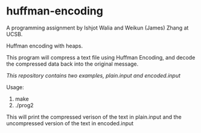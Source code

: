 # huffman-encoding

A programming assignment by Ishjot Walia and Weikun (James) Zhang at UCSB.

Huffman encoding with heaps.

This program will compress a text file using Huffman Encoding, and decode the compressed data back into the original message.

*This repository contains two examples, plain.input and encoded.input*


Usage:
1. make
2. ./prog2

This will print the compressed verison of the text in plain.input and the uncompressed version of the text in encoded.input
